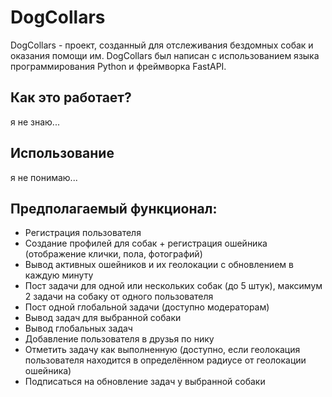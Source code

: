 # DogCollars
DogCollars - проект, созданный для отслеживания бездомных собак и оказания помощи им. DogCollars был написан с использованием языка программирования Python и фреймворка FastAPI.
## Как это работает?
я не знаю...
## Использование
я не понимаю...
## Предполагаемый функционал:
  - Регистрация пользователя
  - Создание профилей для собак + регистрация ошейника (отображение клички, пола, фотографий)
  - Вывод активных ошейников и их геолокации с обновлением в каждую минуту
  - Пост задачи для одной или нескольких собак (до 5 штук), максимум 2 задачи на собаку от одного пользователя
  - Пост одной глобальной задачи (доступно модераторам)
  - Вывод задач для выбранной собаки
  - Вывод глобальных задач
  - Добавление пользователя в друзья по нику
  - Отметить задачу как выполненную (доступно, если геолокация пользователя находится в определённом радиусе от геолокации ошейника)
  - Подписаться на обновление задач у выбранной собаки
